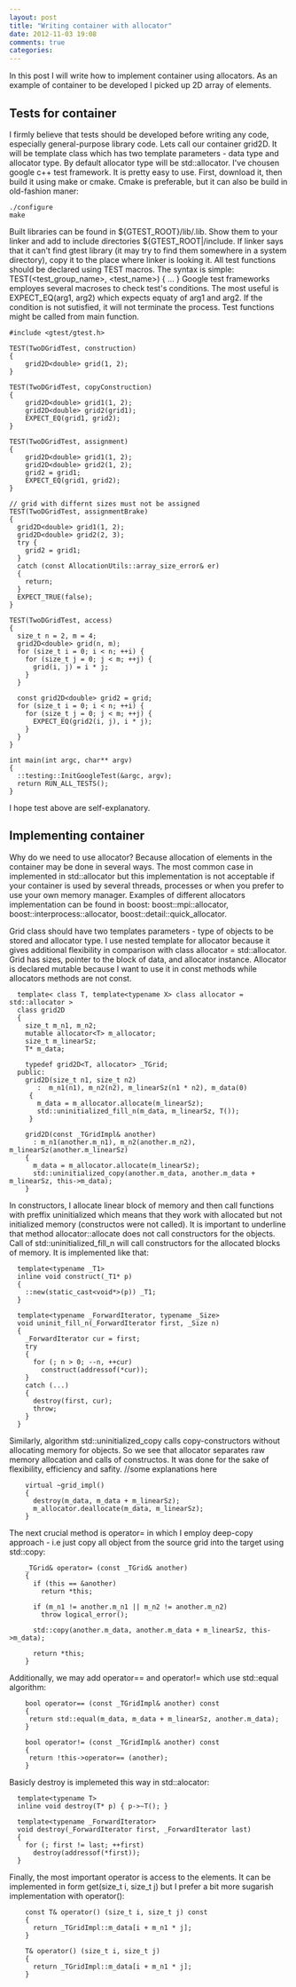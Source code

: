 ```yaml
---
layout: post
title: "Writing container with allocator"
date: 2012-11-03 19:08
comments: true
categories: 
---
```

In this post I will write how to implement container using allocators. As an example of container to be developed I picked up
2D array of elements.

<h2>Tests for container</h2>

I firmly believe that tests should be developed before writing any code, especially general-purpose library code.
Lets call our container grid2D. It will be template class which has two template parameters - data type and allocator type.
By default allocator type will be std::allocator.
I've chousen google c++ test framework. It is pretty easy to use. First, download it, then build it using make or cmake.
Cmake is preferable, but it can also be build in old-fashion maner:
```
./configure
make
```
Built libraries can be found in  ${GTEST_ROOT}/lib/.lib. Show them to your linker and add to include directories ${GTEST_ROOT|/include.
If linker says that it can't find gtest library (it may try to find them somewhere in a system directory), copy it to the place where 
linker is looking it. 
All test functions should be declared using TEST macros. The syntax is simple: TEST(<test_group_name>, \<test_name\>) { ... }
Google test frameworks employes several macroses to check test\'s conditions. The most useful is EXPECT_EQ(arg1, arg2) which
expects equaty of arg1 and arg2. If the condition is not sutisfied, it will not terminate the process.
Test functions might be called from main function.
```
#include <gtest/gtest.h>

TEST(TwoDGridTest, construction)
{
    grid2D<double> grid(1, 2);
}

TEST(TwoDGridTest, copyConstruction)
{
    grid2D<double> grid1(1, 2);
    grid2D<double> grid2(grid1);
    EXPECT_EQ(grid1, grid2);
}

TEST(TwoDGridTest, assignment)
{
    grid2D<double> grid1(1, 2);
    grid2D<double> grid2(1, 2);
    grid2 = grid1;
    EXPECT_EQ(grid1, grid2);
}

// grid with differnt sizes must not be assigned
TEST(TwoDGridTest, assignmentBrake)
{
  grid2D<double> grid1(1, 2);
  grid2D<double> grid2(2, 3);
  try {
    grid2 = grid1;
  }
  catch (const AllocationUtils::array_size_error& er)
  {
    return;
  }
  EXPECT_TRUE(false);
}

TEST(TwoDGridTest, access)
{
  size_t n = 2, m = 4;
  grid2D<double> grid(n, m);
  for (size_t i = 0; i < n; ++i) {
    for (size_t j = 0; j < m; ++j) {
      grid(i, j) = i * j;
    }
  }

  const grid2D<double> grid2 = grid;
  for (size_t i = 0; i < n; ++i) {
    for (size_t j = 0; j < m; ++j) {
      EXPECT_EQ(grid2(i, j), i * j);
    }
  }
}

int main(int argc, char** argv)
{
  ::testing::InitGoogleTest(&argc, argv);
  return RUN_ALL_TESTS();
}

```
I hope test above are self-explanatory.

<h2>Implementing container</h2>
Why do we need to use allocator? Because allocation of elements in the container may be done in several ways.
The most common case in implemented in std::allocator but this implementation is not acceptable if your container is 
used by several threads, processes or when you prefer to use your own memory manager. Examples of different allocators
implementation can be found in boost: boost::mpi::allocator, boost::interprocess::allocator, boost::detail::quick_allocator.

Grid class should have two templates parameters - type of objects to be stored and allocator type. I use 
nested template for allocator because it gives additional flexibility in comparison with class allocator = std::allocator<T>.
Grid has sizes, pointer to the block of data, and allocator instance. Allocator is declared mutable because I want to use it in
const methods while allocators methods are not const.
```
  template< class T, template<typename X> class allocator = std::allocator >
  class grid2D
  {
    size_t m_n1, m_n2;
    mutable allocator<T> m_allocator;
    size_t m_linearSz;
    T* m_data;
    
    typedef grid2D<T, allocator> _TGrid;
  public:
    grid2D(size_t n1, size_t n2)
       :  m_n1(n1), m_n2(n2), m_linearSz(n1 * n2), m_data(0)
     {
       m_data = m_allocator.allocate(m_linearSz);
       std::uninitialized_fill_n(m_data, m_linearSz, T());
     }

    grid2D(const _TGridImpl& another)
      : m_n1(another.m_n1), m_n2(another.m_n2), m_linearSz(another.m_linearSz)
    {
      m_data = m_allocator.allocate(m_linearSz);
      std::uninitialized_copy(another.m_data, another.m_data + m_linearSz, this->m_data);
    }
```
In constructors, I allocate linear block of memory and then call functions with preffix uninitialized which means that they work with allocated but not initialized memory (constructos were not called).
It is important to underline that method allocator::allocate does not call constructors for the objects.
Call of std::uninitialized_fill_n will call constructors for the allocated blocks of memory. It is implemented like that:
```
  template<typename _T1>
  inline void construct(_T1* p)
  {
    ::new(static_cast<void*>(p)) _T1;
  }

  template<typename _ForwardIterator, typename _Size>
  void uninit_fill_n(_ForwardIterator first, _Size n)
  {
    _ForwardIterator cur = first;
    try
    {
      for (; n > 0; --n, ++cur)
        construct(addressof(*cur));
    }
    catch (...)
    {
      destroy(first, cur);
      throw;
    }
  }
```
Similarly, algorithm std::uninitialized_copy calls copy-constructors without allocating memory for objects. So we see that allocator separates raw memory allocation and 
calls of constructos. It was done for the sake of flexibility, efficiency and safity. //some explanations here


```
    virtual ~grid_impl()
    {
      destroy(m_data, m_data + m_linearSz);
      m_allocator.deallocate(m_data, m_linearSz);
    }
```


The next crucial method is operator= in which I employ deep-copy approach - i.e just copy all object from the source grid into the target using std::copy:
```
    _TGrid& operator= (const _TGrid& another)
    {
      if (this == &another)
        return *this;

      if (m_n1 != another.m_n1 || m_n2 != another.m_n2)
        throw logical_error();

      std::copy(another.m_data, another.m_data + m_linearSz, this->m_data);

      return *this;
    }
```

Additionally, we may add operator== and operator!= which use std::equal algorithm:
```
    bool operator== (const _TGridImpl& another) const
    {
     return std::equal(m_data, m_data + m_linearSz, another.m_data);
    }

    bool operator!= (const _TGridImpl& another) const
    {
     return !this->operator== (another);
    }
```

Basicly destroy is implemeted this way in std::alocator:
```
  template<typename T>
  inline void destroy(T* p) { p->~T(); }

  template<typename _ForwardIterator>
  void destroy(_ForwardIterator first, _ForwardIterator last)
  {
    for (; first != last; ++first)
      destroy(addressof(*first));
  }
```

Finally, the most important operator is access to the elements. It can be implemented in form get(size_t i, size_t j)
but I prefer a bit more sugarish implementation with operator():
```
    const T& operator() (size_t i, size_t j) const
    {
      return _TGridImpl::m_data[i + m_n1 * j];
    }

    T& operator() (size_t i, size_t j)
    {
      return _TGridImpl::m_data[i + m_n1 * j];
    }
```
